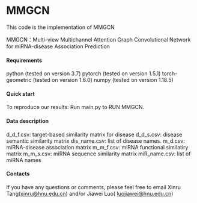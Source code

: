 # MMGCN
This code is the implementation of MMGCN

MMGCN：Multi-view Multichannel Attention Graph Convolutional Network for miRNA-disease Association Prediction

#### Requirements

python (tested on version 3.7)
pytorch (tested on version 1.5.1)
torch-geometric (tested on version 1.6.0)
numpy (tested on version 1.18.5)

#### Quick start

To reproduce our results:
Run main.py to RUN MMGCN.

#### Data description

d_d_f.csv: target-based similarity matrix for disease
d_d_s.csv: disease semantic similarity matrix
dis_name.csv: list of disease names.
m_d.csv: miRNA-disease association matrix
m_m_f.csv: miRNA functional similatiry matrix
m_m_s.csv: miRNA  sequence similarity matrix
miR_name.csv: list of miRNA names

#### Contacts

If you have any questions or comments, please feel free to email Xinru Tang(xinru@hnu.edu.cn) and/or Jiawei Luo( luojiawei@hnu.edu.cn)

